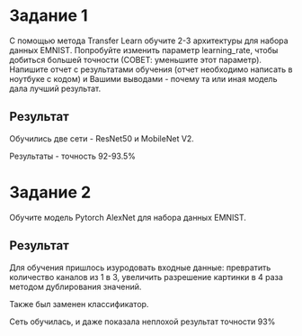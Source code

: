 # Задание 1

С помощью метода Transfer Learn обучите 2-3 архитектуры для набора данных EMNIST. Попробуйте изменить параметр learning_rate, чтобы добиться большей точности (СОВЕТ: уменьшите этот параметр). Напишите отчет с результатами обучения (отчет необходимо написать в ноутбуке с кодом) и Вашими выводами  - почему та или иная модель дала лучший результат.

## Результат
Обучились две сети - ResNet50 и MobileNet V2.

Результаты - точность 92-93.5%

# Задание 2

Обучите модель Pytorch AlexNet  для набора данных EMNIST. 

## Результат

Для обучения пришлось изуродовать входные данные: превратить количество каналов из 1 в 3, увеличить разрешение картинки в 4 раза методом дублирования значений.

Также был заменен классификатор. 

Сеть обучилась, и даже показала неплохой результат точности 93%
